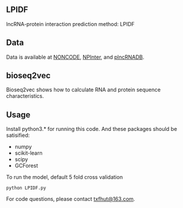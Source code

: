 ## LPIDF
lncRNA-protein interaction prediction method: LPIDF


## Data
Data is available at [NONCODE](http://www.noncode.org), [NPInter](http://bigdata.ibp.ac.cn/npinter3/index.htm), and [plncRNADB](http://bis.zju.edu.cn/plncRNADB).

## bioseq2vec
Bioseq2vec shows how to calculate RNA and protein sequence characteristics. 


## Usage
Install python3.* for running this code. And these packages should be satisified:
+ numpy
+ scikit-learn
+ scipy
+ GCForest

To run the model, default 5 fold cross validation
```shell
python LPIDF.py
```
For code questions, please contact txfhut@163.com.

